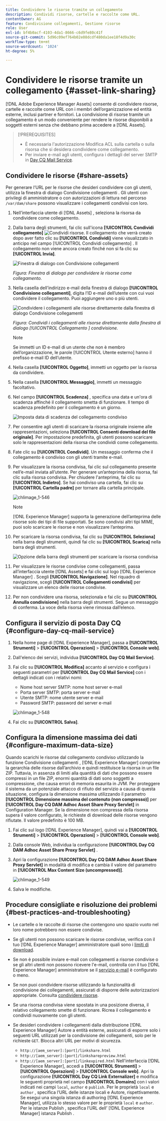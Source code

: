 ```yaml
---
title: Condividere le risorse tramite un collegamento
description: Condividi risorse, cartelle e raccolte come URL.
contentOwner: AG
feature: Condivisione collegamenti, Gestione risorse
role: User
exl-id: bf4b0acf-4103-4da1-8666-c6d9fe80c41f
source-git-commit: 5d96c09ef764b02e08dcdf480da1ee18f4d9a30c
workflow-type: tm+mt
source-wordcount: '1024'
ht-degree: 5%

---
```


# Condividere le risorse tramite un collegamento {#asset-link-sharing}

[!DNL Adobe Experience Manager Assets] consente di condividere risorse, cartelle e raccolte come URL con i membri dell’organizzazione ed entità esterne, inclusi partner e fornitori. La condivisione di risorse tramite un collegamento è un modo conveniente per rendere le risorse disponibili a soggetti esterni senza che debbano prima accedere a [!DNL Assets].

>[!PREREQUISITES]
>
>* È necessaria l&#39;autorizzazione Modifica ACL sulla cartella o sulla risorsa che si desidera condividere come collegamento.
>* Per inviare e-mail agli utenti, configura i dettagli del server SMTP in [Day CQ Mail Service](#configmailservice).


## Condividere le risorse {#share-assets}

Per generare l’URL per le risorse che desideri condividere con gli utenti, utilizza la finestra di dialogo Condivisione collegamenti . Gli utenti con privilegi di amministratore o con autorizzazioni di lettura nel percorso `/var/dam/share` possono visualizzare i collegamenti condivisi con loro.

1. Nell’interfaccia utente di [!DNL Assets] , seleziona la risorsa da condividere come collegamento.
1. Dalla barra degli strumenti, fai clic sull&#39;icona **[!UICONTROL Condividi collegamento]** ![Condividi risorse](assets/assets_share.png). Il collegamento che verrà creato dopo aver fatto clic su **[!UICONTROL Condividi]** viene visualizzato in anticipo nel campo [!UICONTROL Condividi collegamento] . Il collegamento non viene ancora creato finché non si fa clic su **[!UICONTROL Invia]**.

   ![Finestra di dialogo con Condivisione collegamenti](assets/chlimage_1-542.png)

   *Figura: Finestra di dialogo per condividere le risorse come collegamento.*

1. Nella casella dell’indirizzo e-mail della finestra di dialogo **[!UICONTROL Condivisione collegamenti]**, digita l’ID e-mail dell’utente con cui vuoi condividere il collegamento. Puoi aggiungere uno o più utenti.

   ![Condividere i collegamenti alle risorse direttamente dalla finestra di dialogo Condivisione collegamenti](assets/chlimage_1-543.png)

   *Figura: Condividi i collegamenti alle risorse direttamente dalla finestra di dialogo  [!UICONTROL Collegamento ] condivisione.*

   >[!NOTE]
   >
   >Se immetti un ID e-mail di un utente che non è membro dell’organizzazione, le parole [!UICONTROL Utente esterno] hanno il prefisso e-mail ID dell’utente.

1. Nella casella **[!UICONTROL Oggetto]**, immetti un oggetto per la risorsa da condividere.
1. Nella casella **[!UICONTROL Messaggio]**, immetti un messaggio facoltativo.

1. Nel campo **[!UICONTROL Scadenza]** , specifica una data e un&#39;ora di scadenza affinché il collegamento smetta di funzionare. Il tempo di scadenza predefinito per il collegamento è un giorno.

   ![Imposta data di scadenza del collegamento condiviso](assets/chlimage_1-544.png)

1. Per consentire agli utenti di scaricare la risorsa originale insieme alle rappresentazioni, seleziona **[!UICONTROL Consenti download del file originale]**. Per impostazione predefinita, gli utenti possono scaricare solo le rappresentazioni della risorsa che condividi come collegamento.

1. Fate clic su **[!UICONTROL Condividi]**. Un messaggio conferma che il collegamento è condiviso con gli utenti tramite e-mail.

1. Per visualizzare la risorsa condivisa, fai clic sul collegamento presente nell’e-mail inviata all’utente. Per generare un’anteprima della risorsa, fai clic sulla risorsa condivisa. Per chiudere l&#39;anteprima, fai clic su **[!UICONTROL Indietro]**. Se hai condiviso una cartella, fai clic su **[!UICONTROL Cartella padre]** per tornare alla cartella principale.

   ![chlimage_1-546](assets/chlimage_1-546.png)

   >[!NOTE]
   >
   >[!DNL Experience Manager] supporta la generazione dell’anteprima delle risorse solo dei tipi di file supportati. Se sono condivisi altri tipi MIME, puoi solo scaricare le risorse e non visualizzare l’anteprima.

1. Per scaricare la risorsa condivisa, fai clic su **[!UICONTROL Seleziona]** nella barra degli strumenti, quindi fai clic su **[!UICONTROL Scarica]** nella barra degli strumenti.

   ![Opzione della barra degli strumenti per scaricare la risorsa condivisa](assets/chlimage_1-547.png)

1. Per visualizzare le risorse condivise come collegamenti, passa all’interfaccia utente [!DNL Assets] e fai clic sul logo [!DNL Experience Manager] . Scegli **[!UICONTROL Navigazione]**. Nel riquadro di navigazione, scegli **[!UICONTROL Collegamenti condivisi]** per visualizzare un elenco delle risorse condivise.

1. Per non condividere una risorsa, selezionala e fai clic su **[!UICONTROL Annulla condivisione]** nella barra degli strumenti. Segue un messaggio di conferma. La voce della risorsa viene rimossa dall’elenco.

## Configura il servizio di posta Day CQ {#configure-day-cq-mail-service}

1. Nella home page di [!DNL Experience Manager], passa a **[!UICONTROL Strumenti]** > **[!UICONTROL Operazioni]** > **[!UICONTROL Console web]**.
1. Dall&#39;elenco dei servizi, individua **[!UICONTROL Day CQ Mail Service]**.
1. Fai clic su **[!UICONTROL Modifica]** accanto al servizio e configura i seguenti parametri per **[!UICONTROL Day CQ Mail Service]** con i dettagli indicati con i relativi nomi:

   * Nome host server SMTP: nome host server e-mail
   * Porta server SMTP: porta server e-mail
   * Utente SMTP: nome utente server e-mail
   * Password SMTP: password del server e-mail

   ![chlimage_1-548](assets/chlimage_1-548.png)

1. Fai clic su **[!UICONTROL Salva]**.

## Configura la dimensione massima dei dati {#configure-maximum-data-size}

Quando scarichi le risorse dal collegamento condiviso utilizzando la funzione Condivisione collegamenti , [!DNL Experience Manager] comprime la gerarchia delle risorse dall’archivio e quindi restituisce la risorsa in un file ZIP. Tuttavia, in assenza di limiti alla quantità di dati che possono essere compressi in un file ZIP, enormi quantità di dati sono soggetti a compressione, che causa errori di memoria esaurita in JVM. Per proteggere il sistema da un potenziale attacco di rifiuto del servizio a causa di questa situazione, configura la dimensione massima utilizzando il parametro **[!UICONTROL Dimensione massima del contenuto (non compresso)]** per **[!UICONTROL Day CQ DAM Adhoc Asset Share Proxy Servlet]** in Configuration Manager. Se la dimensione non compressa della risorsa supera il valore configurato, le richieste di download delle risorse vengono rifiutate. Il valore predefinito è 100 MB.

1. Fai clic sul logo [!DNL Experience Manager], quindi vai a **[!UICONTROL Strumenti]** > **[!UICONTROL Operazioni]** > **[!UICONTROL Console web]**.
1. Dalla console Web, individua la configurazione **[!UICONTROL Day CQ DAM Adhoc Asset Share Proxy Servlet]** .
1. Apri la configurazione **[!UICONTROL Day CQ DAM Adhoc Asset Share Proxy Servlet]** in modalità di modifica e cambia il valore del parametro in **[!UICONTROL Max Content Size (uncompressed)]**.

   ![chlimage_1-549](assets/chlimage_1-549.png)

1. Salva le modifiche.

## Procedure consigliate e risoluzione dei problemi {#best-practices-and-troubleshooting}

* Le cartelle o le raccolte di risorse che contengono uno spazio vuoto nel loro nome potrebbero non essere condivise.
* Se gli utenti non possono scaricare le risorse condivise, verifica con il tuo [!DNL Experience Manager] amministratore quali sono i [limiti di download](#configure-maximum-data-size).
* Se non è possibile inviare e-mail con collegamenti a risorse condivise o se gli altri utenti non possono ricevere l&#39;e-mail, controlla con il tuo [!DNL Experience Manager] amministratore se il [servizio e-mail](#configure-day-cq-mail-service) è configurato o meno.
* Se non puoi condividere risorse utilizzando la funzionalità di condivisione dei collegamenti, assicurati di disporre delle autorizzazioni appropriate. Consulta [condividere risorse](#share-assets).
* Se una risorsa condivisa viene spostata in una posizione diversa, il relativo collegamento smette di funzionare. Ricrea il collegamento e condividi nuovamente con gli utenti.

* Se desideri condividere i collegamenti dalla distribuzione [!DNL Experience Manager] Autore a entità esterne, assicurati di esporre solo i seguenti URL utilizzati per la condivisione dei collegamenti, solo per le richieste `GET`. Blocca altri URL per motivi di sicurezza.

   * `http://[aem_server]:[port]/linkshare.html`
   * `http://[aem_server]:[port]/linksharepreview.html`
   * `http://[aem_server]:[port]/linkexpired.html`
   Nell&#39;interfaccia [!DNL Experience Manager], accedi a **[!UICONTROL Strumenti]** > **[!UICONTROL Operazioni]** > **[!UICONTROL Console web]**. Apri la configurazione **[!UICONTROL Day CQ Link Externalizer]** e modifica le seguenti proprietà nel campo **[!UICONTROL Domains]** con i valori indicati nei campi `local`, `author` e `publish`. Per le proprietà `local` e `author` , specifica l’URL delle istanze locali e Autore, rispettivamente. Se esegui una singola istanza di authoring [!DNL Experience Manager], utilizza lo stesso valore per le proprietà `local` e `author`. Per le istanze Publish , specifica l’URL dell’ [!DNL Experience Manager] istanza Publish .
